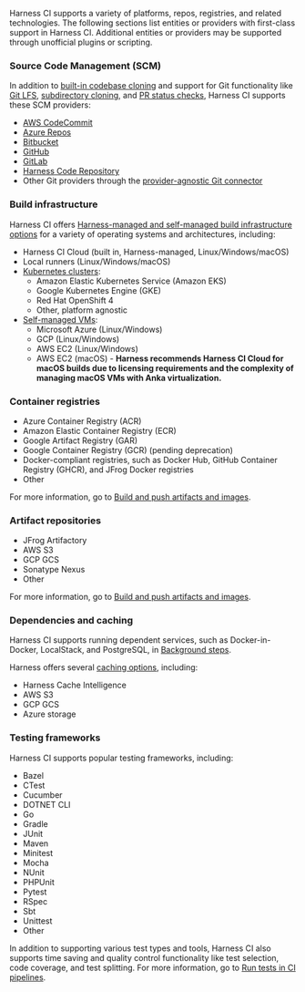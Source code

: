 Harness CI supports a variety of platforms, repos, registries, and related technologies. The following sections list entities or providers with first-class support in Harness CI. Additional entities or providers may be supported through unofficial plugins or scripting.

### Source Code Management (SCM)

In addition to [built-in codebase cloning](/docs/continuous-integration/use-ci/codebase-configuration/create-and-configure-a-codebase) and support for Git functionality like [Git LFS](/docs/continuous-integration/use-ci/codebase-configuration/create-and-configure-a-codebase), [subdirectory cloning](/docs/continuous-integration/use-ci/codebase-configuration/clone-subdirectory), and [PR status checks](/docs/continuous-integration/use-ci/codebase-configuration/scm-status-checks), Harness CI supports these SCM providers:

* [AWS CodeCommit](/docs/platform/connectors/code-repositories/connect-to-code-repo)
* [Azure Repos](/docs/platform/connectors/code-repositories/connect-to-a-azure-repo)
* [Bitbucket](/docs/platform/connectors/code-repositories/ref-source-repo-provider/bitbucket-connector-settings-reference)
* [GitHub](/docs/platform/connectors/code-repositories/ref-source-repo-provider/git-hub-connector-settings-reference)
* [GitLab](/docs/platform/connectors/code-repositories/ref-source-repo-provider/git-lab-connector-settings-reference)
* [Harness Code Repository](/docs/code-repository)
* Other Git providers through the [provider-agnostic Git connector](/docs/platform/connectors/code-repositories/ref-source-repo-provider/git-connector-settings-reference)

### Build infrastructure

Harness CI offers [Harness-managed and self-managed build infrastructure options](/docs/continuous-integration/use-ci/set-up-build-infrastructure/which-build-infrastructure-is-right-for-me.md) for a variety of operating systems and architectures, including:

* Harness CI Cloud (built in, Harness-managed, Linux/Windows/macOS)
* Local runners (Linux/Windows/macOS)
* [Kubernetes clusters](/docs/category/set-up-kubernetes-cluster-build-infrastructures):
   * Amazon Elastic Kubernetes Service (Amazon EKS)
   * Google Kubernetes Engine (GKE)
   * Red Hat OpenShift 4
   * Other, platform agnostic
* [Self-managed VMs](/docs/category/set-up-vm-build-infrastructures):
   * Microsoft Azure (Linux/Windows)
   * GCP (Linux/Windows)
   * AWS EC2 (Linux/Windows)
   * AWS EC2 (macOS) - **Harness recommends Harness CI Cloud for macOS builds due to licensing requirements and the complexity of managing macOS VMs with Anka virtualization.**

### Container registries

* Azure Container Registry (ACR)
* Amazon Elastic Container Registry (ECR)
* Google Artifact Registry (GAR)
* Google Container Registry (GCR) (pending deprecation)
* Docker-compliant registries, such as Docker Hub, GitHub Container Registry (GHCR), and JFrog Docker registries
* Other

For more information, go to [Build and push artifacts and images](/docs/continuous-integration/use-ci/build-and-upload-artifacts/build-and-upload-an-artifact).

### Artifact repositories

* JFrog Artifactory
* AWS S3
* GCP GCS
* Sonatype Nexus
* Other

For more information, go to [Build and push artifacts and images](/docs/continuous-integration/use-ci/build-and-upload-artifacts/build-and-upload-an-artifact).

### Dependencies and caching

Harness CI supports running dependent services, such as Docker-in-Docker, LocalStack, and PostgreSQL, in [Background steps](/docs/continuous-integration/use-ci/manage-dependencies/dependency-mgmt-strategies).

Harness offers several [caching options](/docs/category/share-and-cache-ci-data), including:

* Harness Cache Intelligence
* AWS S3
* GCP GCS
* Azure storage

### Testing frameworks

Harness CI supports popular testing frameworks, including:

* Bazel
* CTest
* Cucumber
* DOTNET CLI
* Go
* Gradle
* JUnit
* Maven
* Minitest
* Mocha
* NUnit
* PHPUnit
* Pytest
* RSpec
* Sbt
* Unittest
* Other

In addition to supporting various test types and tools, Harness CI also supports time saving and quality control functionality like test selection, code coverage, and test splitting. For more information, go to [Run tests in CI pipelines](/docs/continuous-integration/use-ci/run-tests/run-tests-in-ci).

